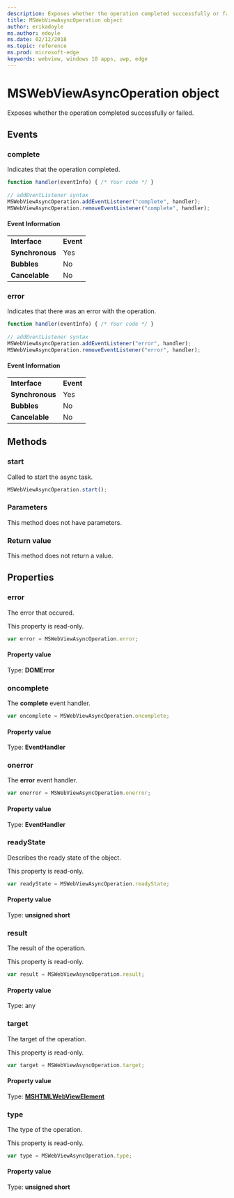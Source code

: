```yaml
---
description: Exposes whether the operation completed successfully or failed
title: MSWebViewAsyncOperation object
author: erikadoyle
ms.author: edoyle
ms.date: 02/12/2018
ms.topic: reference
ms.prod: microsoft-edge
keywords: webview, windows 10 apps, uwp, edge
---
```


# MSWebViewAsyncOperation object

Exposes whether the operation completed successfully or failed. 

## Events

### complete

Indicates that the operation completed. 

```js
function handler(eventInfo) { /* Your code */ }
 
// addEventListener syntax
MSWebViewAsyncOperation.addEventListener("complete", handler);
MSWebViewAsyncOperation.removeEventListener("complete", handler);
```

#### Event Information

|            |      |
|------------|------|
|**Interface** | **Event**
|**Synchronous** |Yes |    
|**Bubbles**     |No |   
|**Cancelable**  |No |        


### error

Indicates that there was an error with the operation.

```js
function handler(eventInfo) { /* Your code */ }
 
// addEventListener syntax
MSWebViewAsyncOperation.addEventListener("error", handler);
MSWebViewAsyncOperation.removeEventListener("error", handler);
```
#### Event Information

|            |      |
|------------|------|
|**Interface** | **Event**
|**Synchronous** |Yes |    
|**Bubbles**     |No |   
|**Cancelable**  |No |            


## Methods

### start

Called to start the async task. 

```js
MSWebViewAsyncOperation.start();
```

### Parameters

This method does not have parameters.

### Return value

This method does not return a value.

## Properties

### error

The error that occured.

This property is read-only.

```js
var error = MSWebViewAsyncOperation.error;
```

#### Property value
Type: **DOMError**

### oncomplete

The **complete** event handler. 

```js
var oncomplete = MSWebViewAsyncOperation.oncomplete;
```

#### Property value
Type: **EventHandler**

### onerror

The **error** event handler. 

```js
var onerror = MSWebViewAsyncOperation.onerror;
```

#### Property value
Type: **EventHandler**

### readyState

Describes the ready state of the object.

This property is read-only.

```js
var readyState = MSWebViewAsyncOperation.readyState;
```

#### Property value
Type: **unsigned short**

### result

The result of the operation.

This property is read-only.

```js
var result = MSWebViewAsyncOperation.result;
```

#### Property value
Type: any

### target

The target of the operation. 

This property is read-only.

```js
var target = MSWebViewAsyncOperation.target;
```

#### Property value
Type: [**MSHTMLWebViewElement**](../webview.md)

### type

The type of the operation.

This property is read-only.

```js
var type = MSWebViewAsyncOperation.type;
```

#### Property value
Type: **unsigned short**
